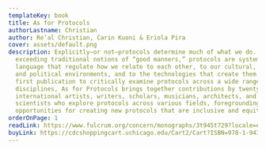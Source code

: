 ```yaml
---
templateKey: book
title: As for Protocols
authorLastname: Christian
author: Re’al Christian, Carin Kuoni & Eriola Pira
cover: assets/default.png
description: Explicitly—or not—protocols determine much of what we do. Far
  exceeding traditional notions of “good manners,” protocols are systems of
  language that regulate how we relate to each other, to our cultural, social,
  and political environments, and to the technologies that create them. The
  first publication to critically examine protocols across a wide range of
  disciplines, As for Protocols brings together contributions by twenty-four
  international artists, writers, scholars, musicians, architects, and
  scientists who explore protocols across various fields, foregrounding
  opportunities for creating new protocols that are inclusive and equitable.
orderOnPage: 1
readLink: https://www.fulcrum.org/concern/monographs/3t945t729?locale=en
buyLink: https://cdcshoppingcart.uchicago.edu/Cart2/Cart?ISBN=978-1-943208-98-2&PRESS=amherst
---
```

